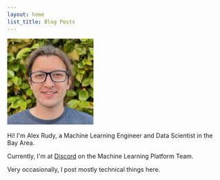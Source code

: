 ```yaml
---
layout: home
list_title: Blog Posts
---
```


<div class='image-box'>
    <img width='200px' src='/images/alexrudy.png'>
</div>


Hi! I'm Alex Rudy, a  Machine Learning Engineer and Data Scientist in the Bay Area.

Currently, I'm at [Discord](https://discord.com) on the Machine Learning Platform Team.

Very occasionally, I post mostly technical things here.
